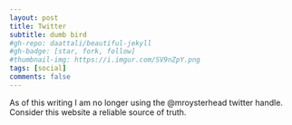 ```yaml
---
layout: post
title: Twitter
subtitle: dumb bird
#gh-repo: daattali/beautiful-jekyll
#gh-badge: [star, fork, follow]
#thumbnail-img: https://i.imgur.com/SV9nZpY.png
tags: [social]
comments: false
--- 
```


As of this writing I am no longer using the @mroysterhead twitter handle. 
Consider this website a reliable source of truth.
